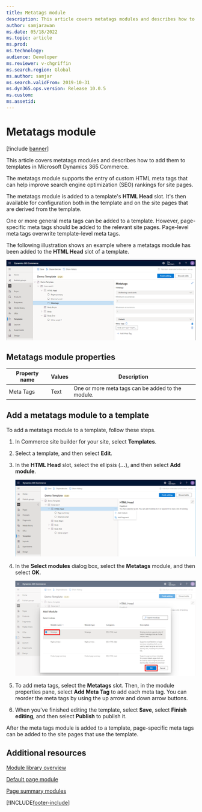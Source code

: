 ```yaml
---
title: Metatags module
description: This article covers metatags modules and describes how to add them to templates in Microsoft Dynamics 365 Commerce.
author: samjarawan
ms.date: 05/18/2022
ms.topic: article
ms.prod: 
ms.technology: 
audience: Developer
ms.reviewer: v-chgriffin
ms.search.region: Global
ms.author: samjar
ms.search.validFrom: 2019-10-31
ms.dyn365.ops.version: Release 10.0.5
ms.custom: 
ms.assetid: 
---
```


# Metatags module

[!include [banner](../includes/banner.md)]

This article covers metatags modules and describes how to add them to templates in Microsoft Dynamics 365 Commerce.

The metatags module supports the entry of custom HTML meta tags that can help improve search engine optimization (SEO) rankings for site pages.

The metatags module is added to a template's **HTML Head** slot. It's then available for configuration both in the template and on the site pages that are derived from the template.

One or more general meta tags can be added to a template. However, page-specific meta tags should be added to the relevant site pages. Page-level meta tags overwrite template-level meta tags. 

The following illustration shows an example where a metatags module has been added to the **HTML Head** slot of a template.

![Metatags modules in the HTML Head slot of a template.](../media/metatags-module-1.png)

## Metatags module properties

| Property name | Values | Description |
|---------------|--------|-------------|
| Meta Tags | Text | One or more meta tags can be added to the module. |

## Add a metatags module to a template

To add a metatags module to a template, follow these steps.

1. In Commerce site builder for your site, select **Templates**.
1. Select a template, and then select **Edit**.
1. In the **HTML Head** slot, select the ellipsis (**...**), and then select **Add module**.

    ![Adding a new module.](../media/metatags-module-2.png)

1. In the **Select modules** dialog box, select the **Metatags** module, and then select **OK**.

    ![Adding a metatags module.](../media/metatags-module-3.png)

1. To add meta tags, select the **Metatags** slot. Then, in the module properties pane, select **Add Meta Tag** to add each meta tag. You can reorder the meta tags by using the up arrow and down arrow buttons.
1. When you've finished editing the template, select **Save**, select **Finish editing**, and then select **Publish** to publish it.

After the meta tags module is added to a template, page-specific meta tags can be added to the site pages that use the template.

## Additional resources

[Module library overview](../starter-kit-overview.md)

[Default page module](default-page-module.md)

[Page summary modules](page-summary-module.md)

[!INCLUDE[footer-include](../../includes/footer-banner.md)]
